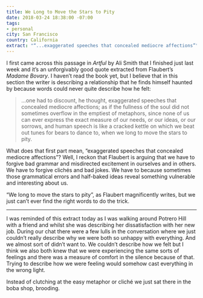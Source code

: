 ```yaml
---
title: We Long to Move the Stars to Pity
date: 2018-03-24 18:38:00 -07:00
tags:
- personal
city: San Francisco
country: California
extract: "“...exaggerated speeches that concealed mediocre affections”"
---
```


I first came across this passage in *Artful* by Ali Smith that I finished just last week and it’s an unforgivably good quote extracted from Flaubert’s *Madame Bovary*. I haven’t read the book yet, but I believe that in this section the writer is describing a relationship that he finds himself haunted by because words could never quite describe how he felt:

> …one had to discount, he thought, exaggerated speeches that concealed mediocre affections; as if the fullness of the soul did not sometimes overflow in the emptiest of metaphors, since none of us can ever express the exact measure of our needs, or our ideas, or our sorrows, and human speech is like a cracked kettle on which we beat out tunes for bears to dance to, when we long to move the stars to pity.

What does that first part mean, “exaggerated speeches that concealed mediocre affections”? Well, I reckon that Flaubert is arguing that we have to forgive bad grammar and misdirected excitement in ourselves and in others. We have to forgive clichés and bad jokes. We have to because sometimes those grammatical errors and half-baked ideas reveal something vulnerable and interesting about us.

“We long to move the stars to pity”, as Flaubert magnificently writes, but we just can’t ever find the right words to do the trick.

***

I was reminded of this extract today as I was walking around Potrero Hill with a friend and whilst she was describing her dissatisfaction with her new job. During our chat there were a few lulls in the conversation where we just couldn’t really describe why we were both so unhappy with everything. And we almost sort of didn’t want to. We couldn’t describe how we felt but I think we also both knew that we were experiencing the same sorts of feelings and there was a measure of comfort in the silence because of that. Trying to describe how we were feeling would somehow cast everything in the wrong light.

Instead of clutching at the easy metaphor or cliché we just sat there in the boba shop, brooding.
